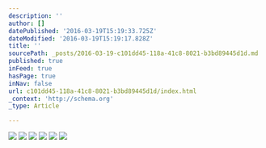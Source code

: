 ```yaml
---
description: ''
author: []
datePublished: '2016-03-19T15:19:33.725Z'
dateModified: '2016-03-19T15:19:17.828Z'
title: ''
sourcePath: _posts/2016-03-19-c101dd45-118a-41c8-8021-b3bd89445d1d.md
published: true
inFeed: true
hasPage: true
inNav: false
url: c101dd45-118a-41c8-8021-b3bd89445d1d/index.html
_context: 'http://schema.org'
_type: Article

---
```

![](https://the-grid-user-content.s3-us-west-2.amazonaws.com/de1a4eb4-27c0-4162-907d-91f9144bb8d7.png)
![](https://the-grid-user-content.s3-us-west-2.amazonaws.com/9c4ea2a1-f529-4ce4-b881-161f199e5834.png)
![](https://the-grid-user-content.s3-us-west-2.amazonaws.com/d685b85a-b71a-46d3-93a1-a941ceb4b5cb.png)
![](https://the-grid-user-content.s3-us-west-2.amazonaws.com/6ab00331-d6c0-462b-842b-bf68fd9e7e29.png)
![](https://the-grid-user-content.s3-us-west-2.amazonaws.com/a8888506-00c1-4280-8798-53d136530d13.png)
![](https://the-grid-user-content.s3-us-west-2.amazonaws.com/5faeab1d-2aaa-4212-9b57-e8f4da09a9ac.png)